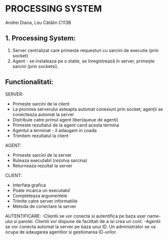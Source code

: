 # PROCESSING SYSTEM
  Andrei Diana, Leu Cătălin
  C113B


## 1. Processing System:
1. Server centralizat care primeste requesturi cu sarcini de executie (prin socket)
2. Agent - se instaleaza pe o statie, se înregistrează în server, primește sarcini (prin socketsi).


## Functionalitati:
  
SERVER:
- Primește sarcini de la client
- La pronirea serverului asteapta automat conexiuni prin socket; agenții se conecteaza automat la server 
- Distribuie catre primul agent liber(queue de agenti)
- Primeste rezultatul de la agent cand acesta termina
- Agentul a terminat - il adaugam in coada
- Trimitem rezultatul la client

AGENT:
- Primeste sarcini de la server
- Ruleaza executabil (rezolva sarcina)
- Returneaza rezultat la server

CLIENT:
- Interfata grafica
- Poate incarca un executabil 
- Completeaza argumentele
- Trimite catre server informatiile
- Metoda de conectare la server

AUTENTIFICARE:
-Clientii se vor conecta si autentifica pe baza user name-ului si parolei. Clientii vor dispune de facilitati de a isi crea un cont.
-Agentii se vor conecta automat la server pe baza unui ID. Un administrator se va ocupa de adaugarea agentilor si gestionarea ID-urilor.
